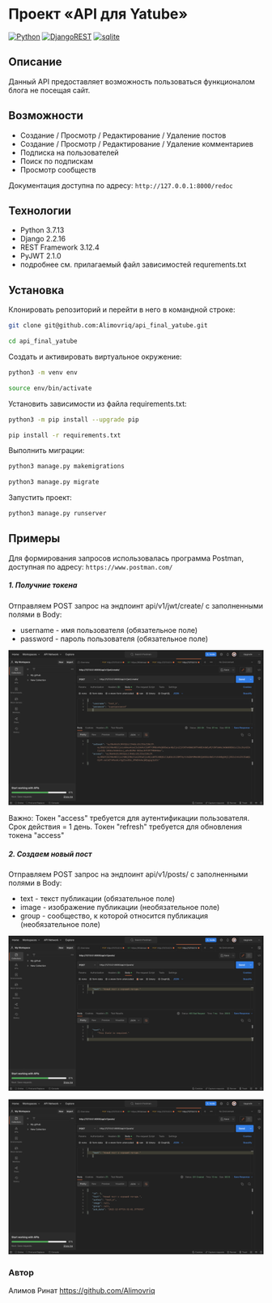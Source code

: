 # Проект «API для Yatube»

[![Python](https://img.shields.io/badge/-Python-464646?style=flat-square&logo=Python)](https://www.python.org/)
[![DjangoREST](https://img.shields.io/badge/DJANGO-REST-ff1709?style=for-the-badge&logo=django&logoColor=white&color=ff1709&labelColor=gray)](https://www.django-rest-framework.org/)
[![sqlite](https://skillicons.dev/icons?i=sqlite)](https://sqlite.org/)

## Описание
Данный API предоставляет возможность пользоваться функционалом блога не посещая сайт.

## Возможности
- Создание / Просмотр / Редактирование / Удаление постов
- Создание / Просмотр / Редактирование / Удаление комментариев
- Подписка на пользователей
- Поиск по подпискам
- Просмотр сообществ

Документация доступна по адресу: ```http://127.0.0.1:8000/redoc```

## Технологии
 - Python 3.7.13
 - Django 2.2.16
 - REST Framework 3.12.4
 - PyJWT 2.1.0
 - подробнее см. прилагаемый файл зависимостей requrements.txt

## Установка
Клонировать репозиторий и перейти в него в командной строке:

```bash
git clone git@github.com:Alimovriq/api_final_yatube.git
```

```bash
cd api_final_yatube
```

Cоздать и активировать виртуальное окружение:

```bash
python3 -m venv env
```

```bash
source env/bin/activate
```

Установить зависимости из файла requirements.txt:

```bash
python3 -m pip install --upgrade pip
```

```bash
pip install -r requirements.txt
```

Выполнить миграции:

```bash
python3 manage.py makemigrations
```
```bash
python3 manage.py migrate
```

Запустить проект:

```bash
python3 manage.py runserver
```

## Примеры
Для формирования запросов использовалась программа Postman, доступная по адресу: ```https://www.postman.com/```

##### 1. Получние токена
Отправляем POST запрос на эндпоинт api/v1/jwt/create/ с заполненными полями в Body:
- username - имя пользователя (обязательное поле)
- password - пароль пользователя (обязательное поле)

![Иллюстрация к получению токена](https://github.com/Alimovriq/api_final_yatube/blob/master/yatube_api/static/2.png)


Важно:
Токен "access" требуется для аутентификации пользователя. Срок действия = 1 день.
Токен "refresh" требуется для обновления токена "access"

##### 2. Создаем новый пост
Отправляем POST запрос на эндпоинт api/v1/posts/ с заполненными полями в Body:
- text - текст публикации (обязательное поле)
- image - изображение публикации (необязательное поле)
- group - сообщество, к которой относится публикация (необязательное поле)

![Иллюстрация к созданию поста №1](https://github.com/Alimovriq/api_final_yatube/blob/master/yatube_api/static/3.png)

![Иллюстрация к созданию поста №2](https://github.com/Alimovriq/api_final_yatube/blob/master/yatube_api/static/4.png)

### Автор
Алимов Ринат
https://github.com/Alimovriq
